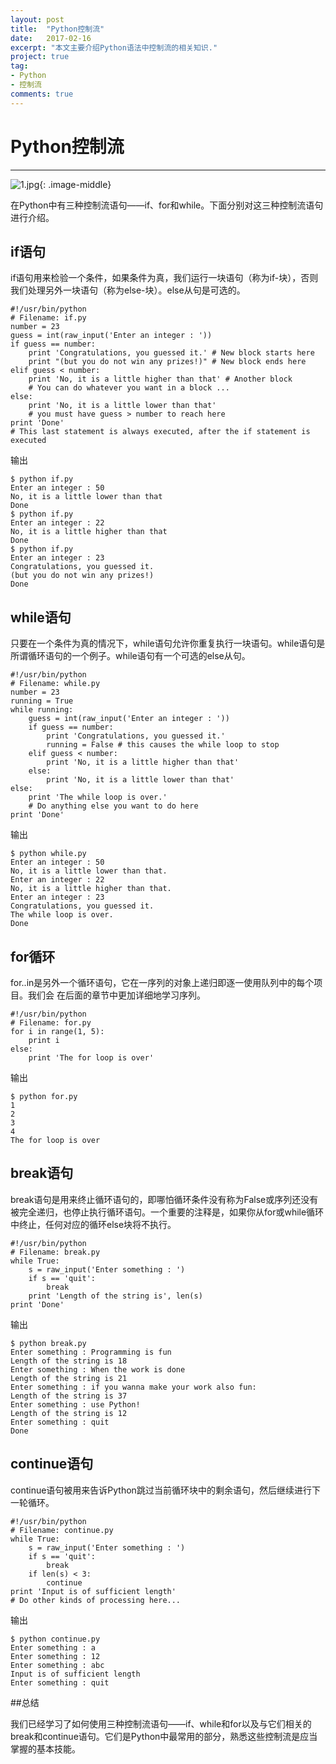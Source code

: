 ```yaml
---
layout: post
title:  "Python控制流"
date:   2017-02-16
excerpt: "本文主要介绍Python语法中控制流的相关知识."
project: true
tag:
- Python 
- 控制流
comments: true
---
```

# Python控制流
---

 ![1.jpg](https://timgsa.baidu.com/timg?image&quality=80&size=b9999_10000&sec=1487266418850&di=79b63f73f767e7219f2482b9f9350280&imgtype=0&src=http%3A%2F%2Fpic.58pic.com%2F58pic%2F14%2F74%2F99%2F22958PICCpS_1024.jpg){: .image-middle}

在Python中有三种控制流语句——if、for和while。下面分别对这三种控制流语句进行介绍。

## if语句

if语句用来检验一个条件，如果条件为真，我们运行一块语句（称为if-块），否则我们处理另外一块语句（称为else-块）。else从句是可选的。

	#!/usr/bin/python	# Filename: if.py	number = 23	guess = int(raw_input('Enter an integer : '))	if guess == number:		print 'Congratulations, you guessed it.' # New block starts here		print "(but you do not win any prizes!)" # New block ends here	elif guess < number:		print 'No, it is a little higher than that' # Another block		# You can do whatever you want in a block ...	else:		print 'No, it is a little lower than that'		# you must have guess > number to reach here	print 'Done'	# This last statement is always executed, after the if statement is executed
	
输出
	$ python if.py	Enter an integer : 50	No, it is a little lower than that	Done	$ python if.py	Enter an integer : 22	No, it is a little higher than that	Done	$ python if.py	Enter an integer : 23	Congratulations, you guessed it.	(but you do not win any prizes!)	Done	

## while语句

只要在一个条件为真的情况下，while语句允许你重复执行一块语句。while语句是所谓循环语句的一个例子。while语句有一个可选的else从句。

	#!/usr/bin/python	# Filename: while.py	number = 23	running = True	while running:		guess = int(raw_input('Enter an integer : '))		if guess == number:			print 'Congratulations, you guessed it.'			running = False # this causes the while loop to stop		elif guess < number:			print 'No, it is a little higher than that'		else:			print 'No, it is a little lower than that'	else:		print 'The while loop is over.'		# Do anything else you want to do here	print 'Done'
	
输出

	$ python while.py	Enter an integer : 50	No, it is a little lower than that.	Enter an integer : 22	No, it is a little higher than that.	Enter an integer : 23	Congratulations, you guessed it.	The while loop is over.	Done

## for循环

for..in是另外一个循环语句，它在一序列的对象上递归即逐一使用队列中的每个项目。我们会在后面的章节中更加详细地学习序列。

	#!/usr/bin/python	# Filename: for.py	for i in range(1, 5):		print i	else:		print 'The for loop is over'
		
输出

	$ python for.py	1	2	3	4	The for loop is over

## break语句

break语句是用来终止循环语句的，即哪怕循环条件没有称为False或序列还没有被完全递归，也停止执行循环语句。一个重要的注释是，如果你从for或while循环中终止，任何对应的循环else块将不执行。

	#!/usr/bin/python	# Filename: break.py	while True:		s = raw_input('Enter something : ')		if s == 'quit':			break		print 'Length of the string is', len(s)	print 'Done'
	
输出

	$ python break.py	Enter something : Programming is fun	Length of the string is 18	Enter something : When the work is done	Length of the string is 21	Enter something : if you wanna make your work also fun:	Length of the string is 37	Enter something : use Python!	Length of the string is 12	Enter something : quit	Done

## continue语句

continue语句被用来告诉Python跳过当前循环块中的剩余语句，然后继续进行下一轮循环。

	#!/usr/bin/python	# Filename: continue.py	while True:		s = raw_input('Enter something : ')		if s == 'quit':			break		if len(s) < 3:			continue	print 'Input is of sufficient length'	# Do other kinds of processing here...
	
输出

	$ python continue.py	Enter something : a	Enter something : 12	Enter something : abc	Input is of sufficient length	Enter something : quit

##总结

我们已经学习了如何使用三种控制流语句——if、while和for以及与它们相关的break和continue语句。它们是Python中最常用的部分，熟悉这些控制流是应当掌握的基本技能。